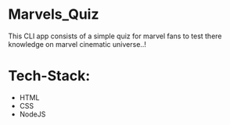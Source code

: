 # Marvels_Quiz
This CLI app consists of a simple quiz for marvel fans to test there knowledge on marvel cinematic universe..!


# Tech-Stack:
- HTML
- CSS
- NodeJS
